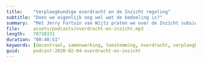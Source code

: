 ```yaml
---
title:    "Verpleegkundige overdracht en de Inzicht regeling"
subtitle: "Doen we eigenlijk nog wel wat de bedoeling is?"
summary:  "Met Jerry Fortuin van Wijtz praten we over de Inzicht subsidieregeling in de langdurige zorg. Wat is nou precies een verpleegkundige overdracht, hoe werken zorgverleners samen en welke invloed heeft de manier waarop we zorg organiseren en financieren daarop? Doen we nog wel wat 'de bedoeling' is? En hoe is Jerry eigenlijk gestrikt om bestuurslid van Stichting Nuts te worden?"
file:     assets/podcasts/overdracht-en-inzicht.mp3
length:   70730331
duration: "00:48:51"
keywords: [decentraal, samenwerking, toestemming, overdracht, verpleegkundige overdracht, eoverdracht, inzicht regeling, vipp, jerry fortuin]
guid:     podcast-2020-02-04-overdracht-en-inzicht
---
```

